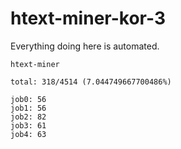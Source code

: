 # htext-miner-kor-3

Everything doing here is automated.

```
htext-miner

total: 318/4514 (7.044749667700486%)

job0: 56
job1: 56
job2: 82
job3: 61
job4: 63
```